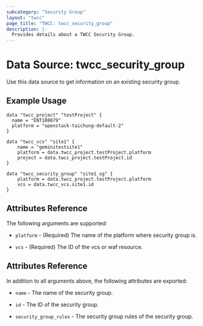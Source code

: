 ```yaml
---
subcategory: "Security Group"
layout: "twcc"
page_title: "TWCC: twcc_security_group"
description: |-
  Provides details about a TWCC Security Group.
---
```


# Data Source: twcc_security_group

Use this data source to get information on an existing security group.

## Example Usage

```hcl
data "twcc_project" "testProject" {
  name = "ENT108079"
  platform = "openstack-taichung-default-2"
}

data "twcc_vcs" "site1" {
    name = "geminitestsite1"
    platform = data.twcc_project.testProject.platform
    project = data.twcc_project.testProject.id
}

data "twcc_security_group" "site1_sg" {
    platform = data.twcc_project.testProject.platform
    vcs = data.twcc_vcs.site1.id
}
```

## Attributes Reference

The following arguments are supported:

* `platform` - (Required) The name of the platform where security group is.

* `vcs` - (Required) The ID of the vcs or waf resource.

## Attributes Reference

In addition to all arguments above, the following attributes are exported:

* `name` - The name of the security group.

* `id` - The ID of the security group.

* `security_group_rules` - The security group rules of the security group.
